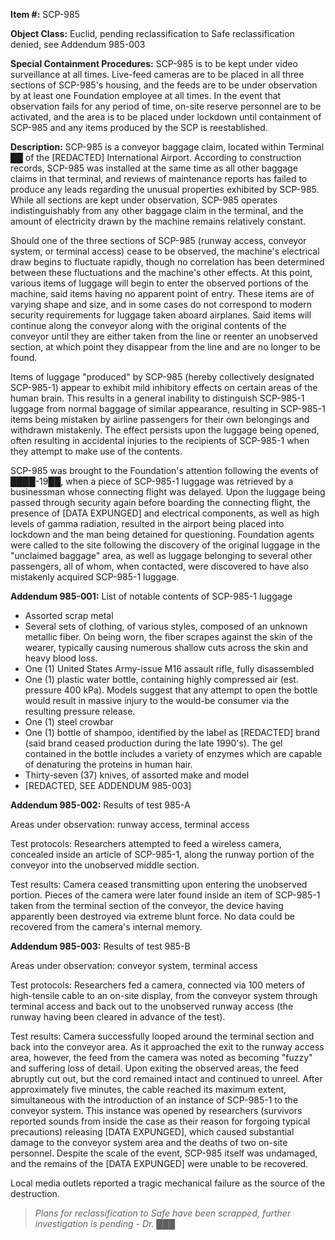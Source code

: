 **Item #:** SCP-985

**Object Class:** Euclid, pending reclassification to Safe reclassification denied, see Addendum 985-003

**Special Containment Procedures:** SCP-985 is to be kept under video surveillance at all times. Live-feed cameras are to be placed in all three sections of SCP-985's housing, and the feeds are to be under observation by at least one Foundation employee at all times. In the event that observation fails for any period of time, on-site reserve personnel are to be activated, and the area is to be placed under lockdown until containment of SCP-985 and any items produced by the SCP is reestablished.

**Description:** SCP-985 is a conveyor baggage claim, located within Terminal ██ of the \[REDACTED\] International Airport. According to construction records, SCP-985 was installed at the same time as all other baggage claims in that terminal, and reviews of maintenance reports has failed to produce any leads regarding the unusual properties exhibited by SCP-985. While all sections are kept under observation, SCP-985 operates indistinguishably from any other baggage claim in the terminal, and the amount of electricity drawn by the machine remains relatively constant.

Should one of the three sections of SCP-985 (runway access, conveyor system, or terminal access) cease to be observed, the machine's electrical draw begins to fluctuate rapidly, though no correlation has been determined between these fluctuations and the machine's other effects. At this point, various items of luggage will begin to enter the observed portions of the machine, said items having no apparent point of entry. These items are of varying shape and size, and in some cases do not correspond to modern security requirements for luggage taken aboard airplanes. Said items will continue along the conveyor along with the original contents of the conveyor until they are either taken from the line or reenter an unobserved section, at which point they disappear from the line and are no longer to be found.

Items of luggage "produced" by SCP-985 (hereby collectively designated SCP-985-1) appear to exhibit mild inhibitory effects on certain areas of the human brain. This results in a general inability to distinguish SCP-985-1 luggage from normal baggage of similar appearance, resulting in SCP-985-1 items being mistaken by airline passengers for their own belongings and withdrawn mistakenly. The effect persists upon the luggage being opened, often resulting in accidental injuries to the recipients of SCP-985-1 when they attempt to make use of the contents.

SCP-985 was brought to the Foundation's attention following the events of ████-19██, when a piece of SCP-985-1 luggage was retrieved by a businessman whose connecting flight was delayed. Upon the luggage being passed through security again before boarding the connecting flight, the presence of \[DATA EXPUNGED\] and electrical components, as well as high levels of gamma radiation, resulted in the airport being placed into lockdown and the man being detained for questioning. Foundation agents were called to the site following the discovery of the original luggage in the "unclaimed baggage" area, as well as luggage belonging to several other passengers, all of whom, when contacted, were discovered to have also mistakenly acquired SCP-985-1 luggage.

**Addendum 985-001:** List of notable contents of SCP-985-1 luggage

*   Assorted scrap metal
*   Several sets of clothing, of various styles, composed of an unknown metallic fiber. On being worn, the fiber scrapes against the skin of the wearer, typically causing numerous shallow cuts across the skin and heavy blood loss.
*   One (1) United States Army-issue M16 assault rifle, fully disassembled
*   One (1) plastic water bottle, containing highly compressed air (est. pressure 400 kPa). Models suggest that any attempt to open the bottle would result in massive injury to the would-be consumer via the resulting pressure release.
*   One (1) steel crowbar
*   One (1) bottle of shampoo, identified by the label as \[REDACTED\] brand (said brand ceased production during the late 1990's). The gel contained in the bottle includes a variety of enzymes which are capable of denaturing the proteins in human hair.
*   Thirty-seven (37) knives, of assorted make and model
*   \[REDACTED, SEE ADDENDUM 985-003\]

**Addendum 985-002:** Results of test 985-A

Areas under observation: runway access, terminal access

Test protocols: Researchers attempted to feed a wireless camera, concealed inside an article of SCP-985-1, along the runway portion of the conveyor into the unobserved middle section.

Test results: Camera ceased transmitting upon entering the unobserved portion. Pieces of the camera were later found inside an item of SCP-985-1 taken from the terminal section of the conveyor, the device having apparently been destroyed via extreme blunt force. No data could be recovered from the camera's internal memory.

**Addendum 985-003:** Results of test 985-B

Areas under observation: conveyor system, terminal access

Test protocols: Researchers fed a camera, connected via 100 meters of high-tensile cable to an on-site display, from the conveyor system through terminal access and back out to the unobserved runway access (the runway having been cleared in advance of the test).

Test results: Camera successfully looped around the terminal section and back into the conveyor area. As it approached the exit to the runway access area, however, the feed from the camera was noted as becoming "fuzzy" and suffering loss of detail. Upon exiting the observed areas, the feed abruptly cut out, but the cord remained intact and continued to unreel. After approximately five minutes, the cable reached its maximum extent, simultaneous with the introduction of an instance of SCP-985-1 to the conveyor system. This instance was opened by researchers (survivors reported sounds from inside the case as their reason for forgoing typical precautions) releasing \[DATA EXPUNGED\], which caused substantial damage to the conveyor system area and the deaths of two on-site personnel. Despite the scale of the event, SCP-985 itself was undamaged, and the remains of the \[DATA EXPUNGED\] were unable to be recovered.

Local media outlets reported a tragic mechanical failure as the source of the destruction.

> _Plans for reclassification to Safe have been scrapped, further investigation is pending - Dr. ███_